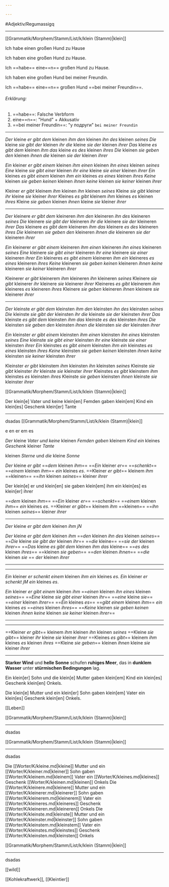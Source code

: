 ```yaml
---

---
```


#Adjektiv/Regumassigq

---

[[Grammatik/Morphem/Stamm/List/k/klein (Stamm)|klein]]

Ich habe einen großen Hund zu Hause

Ich haben eine großen Hund zu Hause.

Ich ==habe== eine==n== großen Hund zu Hause.

Ich haben eine großen Hund bei meiner Freundin.

Ich ==habe== eine==n== großen Hund ==bei meiner Freundin==.

###### Erklärung:
1) ==habe==: Falsche Verbform
2) eine==n==: "Hund" + Akkusativ
3) ==bei meiner Freundin==: "у подруги" `bei meiner Freundin`


---
*Der* kleine *er* *gibt* *dem* kleinen *ihm* *den* kleinen *ihn* *des* kleinen *seines*
*Die* kleine *sie* *gibt* *der* kleinen *ihr* *die* kleine *sie* *der* kleinen *ihrer*
*Das* kleine *es* *gibt* *dem* kleinen *ihm* *das* kleine *es* *des* kleinen *ihres*
*Die* kleinen *sie* *geben* *den* kleinen *ihnen* *die* kleinen *sie* *der* kleinen *ihrer*

*Ein* kleiner *er* *gibt* *einem* kleinen *ihm* *einen* kleinen *ihn* *eines* kleinen *seines*
*Eine* kleine *sie* *gibt* *einer* kleinen *ihr* *eine* kleine *sie* *einer* kleinen *ihrer*
*Ein* kleines *es* *gibt* *einem* kleinen *ihm* *ein* kleines *es* *eines* kleinen *ihres*
*Keine* kleinen *sie* *geben* *keinen* kleinen *ihnen* *keine* kleinen *sie* *keiner* kleinen *ihrer*

Kleiner *er* *gibt* kleinem *ihm* kleinen *ihn* kleinen *seines*
Kleine *sie* *gibt* kleiner *ihr* kleine *sie* kleiner *ihrer*
Kleines *es* *gibt* kleinem *ihm* kleines *es* kleinen *ihres*
Kleine *sie* *geben* kleinen *ihnen* kleine *sie* kleiner *ihrer*

---
*Der* kleinere *er* *gibt* *dem* kleineren *ihm* *den* kleineren *ihn* *des* kleineren *seines*
*Die* kleinere *sie* *gibt* *der* kleineren *ihr* *die* kleinere *sie* *der* kleineren *ihrer*
*Das* kleinere *es* *gibt* *dem* kleineren *ihm* *das* kleinere *es* *des* kleineren *ihres*
*Die* kleineren *sie* *geben* *den* kleineren *ihnen* *die* kleineren *sie* *der* kleineren *ihrer*

*Ein* kleinerer *er* *gibt* *einem* kleineren *ihm* *einen* kleineren *ihn* *eines* kleineren *seines*
*Eine* kleinere *sie* *gibt* *einer* kleineren *ihr* *eine* kleinere *sie* *einer* kleineren *ihrer*
*Ein* kleineres *es* *gibt* *einem* kleineren *ihm* *ein* kleineres *es* *eines* kleineren *ihres*
*Keine* kleineren *sie* *geben* *keinen* kleineren *ihnen* *keine* kleineren *sie* *keiner* kleineren *ihrer*

Kleinerer *er* *gibt* kleinerem *ihm* kleineren *ihn* kleineren *seines*
Kleinere *sie* *gibt* kleinerer *ihr* kleinere *sie* kleinerer *ihrer*
Kleineres *es* *gibt* kleinerem *ihm* kleineres *es* kleineren *ihres*
Kleinere *sie* *geben* kleineren *ihnen* kleinere *sie* kleinerer *ihrer*

---
*Der* kleinste *er* *gibt* *dem* kleinsten *ihm* *den* kleinsten *ihn* *des* kleinsten *seines*
*Die* kleinste *sie* *gibt* *der* kleinsten *ihr* *die* kleinste *sie* *der* kleinsten *ihrer*
*Das* kleinste *es* *gibt* *dem* kleinsten *ihm* *das* kleinste *es* *des* kleinsten *ihres*
*Die* kleinsten *sie* *geben* *den* kleinsten *ihnen* *die* kleinsten *sie* *der* kleinsten *ihrer*

*Ein* kleinster *er* *gibt* *einem* kleinsten *ihm* *einen* kleinsten *ihn* *eines* kleinsten *seines*
*Eine* kleinste *sie* *gibt* *einer* kleinsten *ihr* *eine* kleinste *sie* *einer* kleinsten *ihrer*
*Ein* kleinstes *es* *gibt* *einem* kleinsten *ihm* *ein* kleinstes *es* *eines* kleinsten *ihres*
*Keine* kleinsten *sie* *geben* *keinen* kleinsten *ihnen* *keine* kleinsten *sie* *keiner* kleinsten *ihrer*

Kleinster *er* *gibt* kleinstem *ihm* kleinsten *ihn* kleinsten *seines*
Kleinste *sie* *gibt* kleinster *ihr* kleinste *sie* kleinster *ihrer*
Kleinstes *es* *gibt* kleinstem *ihm* kleinstes *es* kleinsten *ihres*
Kleinste *sie* *geben* kleinsten *ihnen* kleinste *sie* kleinster *ihrer*

[[Grammatik/Morphem/Stamm/List/k/klein (Stamm)|klein]]


Der klein[e] Vater und keine klein[en] Femden gaben klein[em] Kind ein klein[es] Geschenk klein[er] Tante

---
dsadas
[[Grammatik/Morphem/Stamm/List/k/klein (Stamm)|klein]]

e
en
er
em
es

*Der* kleine *Vater* *und* *keine* kleinen *Femden* *gaben* kleinem *Kind* *ein* kleines *Geschenk* kleiner *Tante*


kleinen *Sterne* und *die* kleine *Sonne*  

*Der* kleine *er* *gibt* ==*dem* kleinen *ihm*==
==*Ein* kleiner *er*== ==*schenkt*== ==*einem* kleinen *ihm*== *ein* kleines *es*.
==Kleiner *er* *gibt*== kleinem *ihm* ==kleinen== ==*ihn* kleinen *seines*== kleiner *ihrer*

Der klein[e] er und klein[en] sie gaben klein[em] ihm ein klein[es] es klein[er] ihrer

==*dem* kleinen *ihm*==
==*Ein* kleiner *er*== ==*schenkt*== ==*einem* kleinen *ihm*== *ein* kleines *es*.
==Kleiner *er* *gibt*== kleinem *ihm* ==kleinen== ==*ihn* kleinen *seines*== kleiner *ihrer*


---
*Der* kleine *er* *gibt* *dem* kleinen *ihm* *jN*


*Der* kleine *er* *gibt* *dem* kleinen *ihm* ==*den* kleinen *ihn* *des* kleinen *seines*==
==*Die* kleine *sie* *gibt* *der* kleinen *ihr*== ==*die* kleine== ==*sie* *der* kleinen *ihrer*==
==*Das* kleine *es* *gibt* *dem* kleinen *ihm* *das* kleine== ==*es* *des* kleinen *ihres*==
==kleinen *sie* *geben*== ==*den* kleinen *ihnen*==  ==*die* kleinen *sie* == *der* kleinen *ihrer*

---
---
*Ein* kleiner *er* *schenkt* *einem* kleinen *ihm* *ein* kleines *es*.
*Ein* kleiner *er* *schenkt* *jM* *ein* kleines *es*.

*Ein* kleiner *er* *gibt* *einem* kleinen *ihm* ==*einen* kleinen *ihn* *eines* kleinen *seines*==
==*Eine* kleine *sie* *gibt* *einer* kleinen *ihr*== ==*eine* kleine *sie*== ==*einer* kleinen *ihrer*==
==*Ein* kleines *es*== ==*gibt* *einem* kleinen *ihm*== *ein* kleines *es* ==*eines* kleinen *ihres*==
==*Keine* kleinen *sie* *geben* *keinen* kleinen *ihnen* *keine* kleinen *sie* *keiner* kleinen *ihrer*==


---
---

==Kleiner *er* *gibt*== kleinem *ihm* kleinen *ihn* kleinen *seines*
==Kleine *sie* *gibt*== kleiner *ihr* kleine *sie* kleiner *ihrer*
==Kleines *es* *gibt*== kleinem *ihm* kleines *es* kleinen *ihres*
==Kleine *sie* *geben*== kleinen *ihnen* kleine *sie* kleiner *ihrer*



---

**Starker Wind** und **helle Sonne** schufen **ruhiges Meer**, das in **dunklem Wasser** unter **stürmischen Bedingungen** lag.


Ein klein[er] Sohn und die klein[e] Mutter gaben klein[em] Kind ein klein[es] Geschenk klein[en] Onkels.

Die klein[e] Mutter und ein klein[er] Sohn gaben klein[em] Vater ein klein[es] Geschenk klein[en] Onkels.




[[Leben]]




[[Grammatik/Morphem/Stamm/List/k/klein (Stamm)|klein]]


---
dsadas

[[Grammatik/Morphem/Stamm/List/k/klein (Stamm)|klein]]


---
dsadas

Die [[Worter/K/kleine.md|kleine]] Mutter und ein [[Worter/K/kleiner.md|kleiner]] Sohn gaben [[Worter/K/kleinem.md|kleinem]] Vater ein [[Worter/K/kleines.md|kleines]] Geschenk [[Worter/K/kleinen.md|kleinen]] Onkels
Die [[Worter/K/kleinere.md|kleinere]] Mutter und ein [[Worter/K/kleinerer.md|kleinerer]] Sohn gaben [[Worter/K/kleinerem.md|kleinerem]] Vater ein [[Worter/K/kleineres.md|kleineres]] Geschenk [[Worter/K/kleineren.md|kleineren]] Onkels
Die [[Worter/K/kleinste.md|kleinste]] Mutter und ein [[Worter/K/kleinster.md|kleinster]] Sohn gaben [[Worter/K/kleinstem.md|kleinstem]] Vater ein [[Worter/K/kleinstes.md|kleinstes]] Geschenk [[Worter/K/kleinsten.md|kleinsten]] Onkels

[[Grammatik/Morphem/Stamm/List/k/klein (Stamm)|klein]]


---
dsadas


[[wild]]


[[Kohlekraftwerk]], [[Kleintier]]